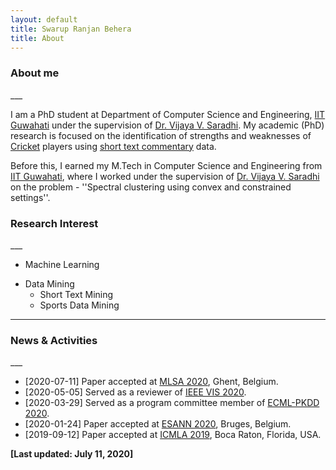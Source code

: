 ```yaml
---
layout: default
title: Swarup Ranjan Behera
title: About
---
```


<p><h3>About me</h3></p>
___

I am a PhD student at Department of Computer Science and Engineering, [IIT Guwahati](https://www.iitg.ac.in/) under the supervision of [Dr. Vijaya V. Saradhi](https://www.iitg.ac.in/saradhi/personal.html). My academic (PhD) research is focused on the identification of strengths and weaknesses of [Cricket](https://en.wikipedia.org/wiki/Cricket) players using [short text commentary](https://www.espncricinfo.com/story/_/id/21842785/siddhartha-vaidyanathan-online-cricket-text-commentary-pioneer-robert-elz) data. 

Before this, I earned my M.Tech in Computer Science and Engineering from [IIT Guwahati](https://www.iitg.ac.in/), where I worked under the supervision of [Dr. Vijaya V. Saradhi](https://www.iitg.ac.in/saradhi/personal.html) on the problem - ''Spectral clustering using convex and constrained settings''.

<p><h3>Research Interest</h3></p>
___

* Machine Learning
+ Data Mining
  - Short Text Mining
  - Sports Data Mining

___


<p><h3>News & Activities</h3></p>
___

- [2020-07-11]  Paper accepted at [MLSA 2020](https://dtai.cs.kuleuven.be/events/MLSA20/), Ghent, Belgium.
- [2020-05-05]  Served as a reviewer of [IEEE VIS 2020](http://ieeevis.org/year/2020/welcome/).
- [2020-03-29]  Served as a program committee member of [ECML-PKDD 2020](http://ieeevis.org/year/2020/welcome).
- [2020-01-24]  Paper accepted at [ESANN 2020](https://www.esann.org/), Bruges, Belgium.
- [2019-09-12]  Paper accepted at [ICMLA 2019](https://www.icmla-conference.org), Boca Raton, Florida, USA.

**[Last updated: July 11, 2020]**
